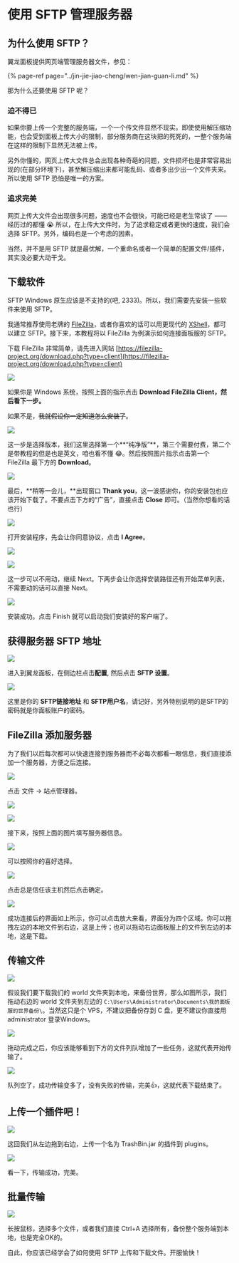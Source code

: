 # 使用 SFTP 管理服务器

## 为什么使用 SFTP？

翼龙面板提供网页端管理服务器文件，参见：

{% page-ref page="../jin-jie-jiao-cheng/wen-jian-guan-li.md" %}

那为什么还要使用 SFTP 呢？

### 迫不得已

如果你要上传一个完整的服务端，一个一个传文件显然不现实。即使使用解压缩功能，也会受到面板上传大小的限制，部分服务商在这块把的死死的，一整个服务端在这样的限制下显然无法被上传。

另外你懂的，网页上传大文件总会出现各种奇葩的问题，文件损坏也是非常容易出现的\(在部分环境下\)，甚至解压缩出来都可能乱码、或者多出少出一个文件夹来。所以使用 SFTP 恐怕是唯一的方案。

### 追求完美

网页上传大文件会出现很多问题，速度也不会很快，可能已经是老生常谈了 —— 经历过的都懂 😭 所以，在上传大文件时，为了追求稳定或者更快的速度，我们会选择 SFTP。另外，编码也是一个考虑的因素。

当然，并不是用 SFTP 就是最优解，一个重命名或者一个简单的配置文件/插件，其实没必要大动干戈。

## 下载软件

SFTP Windows 原生应该是不支持的\(吧, 2333\)。所以，我们需要先安装一些软件来使用 SFTP。

我通常推荐使用老牌的 [FileZilla](https://filezilla-project.org/)，或者你喜欢的话可以用更现代的 [XShell](https://www.netsarang.com/zh/xshell/)，都可以建立 SFTP。接下来，本教程将以 FileZilla 为例演示如何连接面板服的 SFTP。

下载 FileZilla 非常简单，请先进入网站 [https://filezilla-project.org/download.php?type=client](https://filezilla-project.org/download.php?type=client)

![](../.gitbook/assets/image%20%2821%29.png)

如果你是 Windows 系统，按照上面的指示点击 **Download FileZilla Client，然后看下一步。**

如果不是，~~我就假设你一定知道怎么安装了~~。

![](../.gitbook/assets/image%20%2819%29.png)

这一步是选择版本，我们这里选择第一个**“纯净版”**，第三个需要付费，第二个是带教程的但是也是英文，咱也看不懂 😂。然后按照图片指示点击第一个 FileZilla 最下方的 **Download**。

![](../.gitbook/assets/image%20%2834%29.png)

最后，**稍等一会儿，**出现窗口 **Thank you**，这一波感谢你，你的安装包也应该开始下载了。不要点击下方的“广告”，直接点击 **Close** 即可。（当然你想看的话也行）

![](../.gitbook/assets/image%20%2827%29.png)

打开安装程序，先会让你同意协议，点击 **I Agree**。

![](../.gitbook/assets/image%20%2835%29.png)

![](../.gitbook/assets/image%20%2818%29.png)

这一步可以不用动，继续 Next。下两步会让你选择安装路径还有开始菜单列表，不需要动的话可以直接 Next。

![](../.gitbook/assets/image%20%2830%29.png)

安装成功。点击 Finish 就可以启动我们安装好的客户端了。

## 获得服务器 SFTP 地址

![](../.gitbook/assets/image%20%2826%29.png)

进入到翼龙面板，在侧边栏点击**配置**, 然后点击 **SFTP 设置**。

![](../.gitbook/assets/image%20%2840%29.png)

这里是你的 **SFTP链接地址** 和 **SFTP用户名**，请记好，另外特别说明的是SFTP的密码就是你面板账户的密码。

## FileZilla 添加服务器

为了我们以后每次都可以快速连接到服务器而不必每次都看一眼信息，我们直接添加一个服务器，方便之后连接。

![](../.gitbook/assets/image%20%2822%29.png)

点击 文件 -&gt; 站点管理器。

![](../.gitbook/assets/image%20%2839%29.png)

![](../.gitbook/assets/image%20%2836%29.png)

接下来，按照上面的图片填写服务器信息。

![](../.gitbook/assets/image%20%2820%29.png)

可以按照你的喜好选择。

![](../.gitbook/assets/image%20%2829%29.png)

点击总是信任该主机然后点击确定。

![](../.gitbook/assets/image%20%2831%29.png)

成功连接后的界面如上所示，你可以点击放大来看，界面分为四个区域。你可以拖拽左边的本地文件到右边，这是上传；也可以拖动右边面板服上的文件到左边的本地，这是下载。

## 传输文件

![](../.gitbook/assets/image%20%2825%29.png)

假设我们要下载我们的 world 文件夹到本地，来备份世界，那么如图所示，我们拖动右边的 world 文件夹到左边的 `C:\Users\Administrator\Documents\我的面板服的世界备份\`。当然这只是个 VPS，不建议把备份存到 C 盘，更不建议你直接用 administrator 登录Windows。

![](../.gitbook/assets/image%20%2832%29.png)

拖动完成之后，你应该能够看到下方的文件列队增加了一些任务，这就代表开始传输了。

![](../.gitbook/assets/image%20%2833%29.png)

队列空了，成功传输变多了，没有失败的传输，完美👍，这就代表下载结束了。

## 上传一个插件吧！

![](../.gitbook/assets/image%20%2841%29.png)

这回我们从左边拖到右边，上传一个名为 TrashBin.jar 的插件到 plugins。

![](../.gitbook/assets/image%20%2838%29.png)

看一下，传输成功，完美。

## 批量传输

![](../.gitbook/assets/image%20%2837%29.png)

长按鼠标，选择多个文件，或者我们直接 Ctrl+A 选择所有，备份整个服务端到本地，也是完全OK的。

自此，你应该已经学会了如何使用 SFTP 上传和下载文件。开服愉快！

